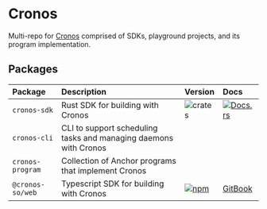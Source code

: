 # Cronos

Multi-repo for [Cronos](https://www.cronos.so/) comprised of SDKs, playground projects, and its program implementation.

## Packages

| Package          | Description                                                             | Version                                                                                                            | Docs                                                                                            |
| :--------------- | :---------------------------------------------------------------------- | :----------------------------------------------------------------------------------------------------------------- | :---------------------------------------------------------------------------------------------- |
| `cronos-sdk`     | Rust SDK for building with Cronos                                       | ![crates](https://img.shields.io/crates/v/cronos-sdk?color=blue)                                                   | [![Docs.rs](https://docs.rs/cronos-sdk/badge.svg)](https://docs.rs/cronos-sdk/0.0.1/cronos_sdk) |
| `cronos-cli`            | CLI to support scheduling tasks and managing daemons with Cronos        |
| `cronos-program`       | Collection of Anchor programs that implement Cronos                     |
| `@cronos-so/web` | Typescript SDK for building with Cronos                                 | [![npm](https://img.shields.io/npm/v/@cronos-so/web.svg?color=blue)](https://www.npmjs.com/package/@cronos-so/web) | [GitBook](https://docs.cronos.so/integrate/user-instructions)                                   |

